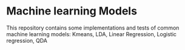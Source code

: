 Machine learning Models
======================
This repository contains some implementations and tests of common machine learning models:
Kmeans, LDA, Linear Regression, Logistic regression, QDA
